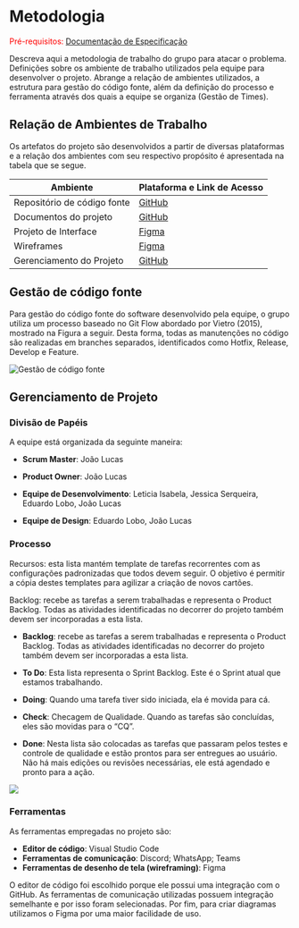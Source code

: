 
# Metodologia

<span style="color:red">Pré-requisitos: <a href="02-Especificação do Projeto.md"> Documentação de Especificação</a></span>

Descreva aqui a metodologia de trabalho do grupo para atacar o problema. Definições sobre os ambiente de trabalho utilizados pela  equipe para desenvolver o projeto. Abrange a relação de ambientes utilizados, a estrutura para gestão do código fonte, além da definição do processo e ferramenta através dos quais a equipe se organiza (Gestão de Times).

## Relação de Ambientes de Trabalho

Os artefatos do projeto são desenvolvidos a partir de diversas plataformas e a relação dos 
ambientes com seu respectivo propósito é apresentada na tabela que se segue.

|Ambiente                         |Plataforma e Link de Acesso                                                                                |
|---------------------------------|-----------------------------------------------------------------------------------------------------------|
|Repositório de código fonte      |[GitHub](https://github.com/ICEI-PUC-Minas-PMV-ADS/pmv-ads-2022-2-e2-proj-int-t6-ebatata)          |
|Documentos do projeto            |[GitHub](https://github.com/ICEI-PUC-Minas-PMV-ADS/pmv-ads-2022-2-e2-proj-int-t6-ebatata)          |
|Projeto de Interface             |[Figma](https://www.figma.com/file/jJy3yx68H78VreGmsXI07a/userflow-eBatata)                      |
|Wireframes                       |[Figma](https://www.figma.com/file/kLLoy6ks4U78nZB4u0Rzsm/eBatata-wireframes?node-id=0%3A1)                     |
|Gerenciamento do Projeto         |[GitHub](https://github.com/orgs/ICEI-PUC-Minas-PMV-ADS/projects/161/views/1)                                                            |

## Gestão de código fonte

Para  gestão  do  código  fonte  do  software  desenvolvido  pela  equipe,  o  grupo  utiliza  um 
processo  baseado  no  Git  Flow  abordado  por  Vietro  (2015),  mostrado  na  Figura  a  seguir. 
Desta  forma,  todas  as  manutenções  no  código  são  realizadas  em  branches  separados, 
identificados  como  Hotfix,  Release,  Develop  e  Feature.

![Gestão de código fonte](img/gestao_de_codigo_fonte.jpg)
## Gerenciamento de Projeto

### Divisão de Papéis

A equipe está organizada da seguinte maneira:

- **Scrum Master**: João Lucas

- **Product Owner**: João Lucas

- **Equipe de Desenvolvimento**: Leticia Isabela, Jessica Serqueira, Eduardo Lobo, João Lucas

- **Equipe de Design**: Eduardo Lobo, João Lucas

### Processo
Recursos: esta lista mantém template de tarefas recorrentes com as configurações padronizadas que todos devem seguir. O objetivo é permitir a cópia destes templates para agilizar a criação de novos cartões.

Backlog: recebe as tarefas a serem trabalhadas e representa o Product Backlog. Todas as atividades identificadas no decorrer do projeto também devem ser incorporadas a esta lista.

- **Backlog**: recebe  as  tarefas  a  serem  trabalhadas  e  representa  o  Product  Backlog. Todas as atividades identificadas no decorrer do projeto também devem ser incorporadas a esta lista.

- **To Do**: Esta lista representa o Sprint Backlog. Este é o Sprint atual que estamos trabalhando.

- **Doing**: Quando uma tarefa tiver sido iniciada, ela é movida para cá.

- **Check**: Checagem de Qualidade. Quando as tarefas são concluídas, eles são movidas para o “CQ”. 

- **Done**: Nesta lista são colocadas as tarefas que passaram pelos testes e controle de qualidade e estão prontos para ser entregues ao usuário. Não há mais edições ou revisões necessárias, ele está agendado e pronto para a ação.

<img src="https://github.com/ICEI-PUC-Minas-PMV-ADS/pmv-ads-2022-2-e2-proj-int-t6-ebatata/blob/bba72c8f986307fce6ca5023849d5327b0cf3ee4/docs/img/Backlog.png">


### Ferramentas
As ferramentas empregadas no projeto são:

- **Editor de código**: Visual Studio Code
- **Ferramentas de comunicação**: Discord; WhatsApp; Teams
- **Ferramentas de desenho de tela (wireframing)**: Figma

O editor de código foi escolhido porque ele possui uma integração com o GitHub. As ferramentas de comunicação utilizadas possuem integração semelhante e por isso foram selecionadas. Por fim, para criar diagramas utilizamos o Figma por uma maior facilidade de uso.
